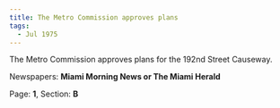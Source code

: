 ```yaml
---  
title: The Metro Commission approves plans  
tags:  
  - Jul 1975  
---  
```

  
The Metro Commission approves plans for the 192nd Street Causeway.  
  
Newspapers: **Miami Morning News or The Miami Herald**  
  
Page: **1**, Section: **B** 
